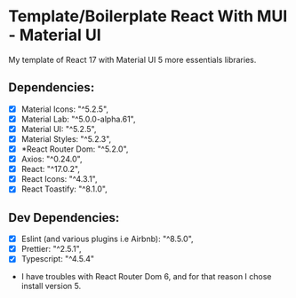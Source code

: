 # Template/Boilerplate React With MUI - Material UI

My template of React 17 with Material UI 5 more essentials libraries.

## Dependencies:

- [x] Material Icons: "^5.2.5",
- [x] Material Lab: "^5.0.0-alpha.61",
- [x] Material UI: "^5.2.5",
- [x] Material Styles: "^5.2.3",
- [x] *React Router Dom: "^5.2.0",
- [x] Axios: "^0.24.0",
- [x] React: "^17.0.2",
- [x] React Icons: "^4.3.1",
- [x] React Toastify: "^8.1.0",

## Dev Dependencies:

- [x] Eslint (and various plugins i.e Airbnb): "^8.5.0",
- [x] Prettier: "^2.5.1",
- [x] Typescript: "^4.5.4"

* I have troubles with React Router Dom 6, and for that reason I chose install version 5.
